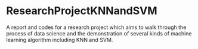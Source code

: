# ResearchProjectKNNandSVM
A report and codes for a research project which aims to walk through the process of data science and the demonstration of several kinds of machine learning algorithm including KNN and SVM.

